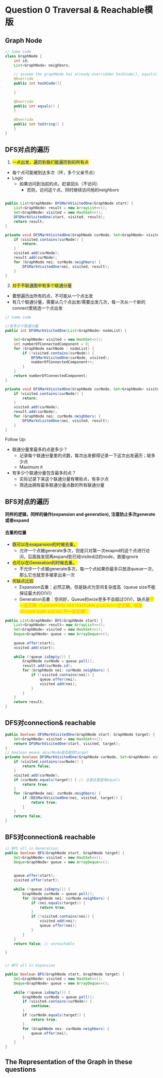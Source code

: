 # Question 0 Traversal & Reachable模版

## Graph Node

```java
// Some code
class GraphNode {
    int id;
    List<GraphNode> neighbors;
    
    // assume the graphNode has already overridden hashCode(), equals(), toString();
    @Override
    public int hashCode(){
    
    }
    
    @Override
    public int equals() {
    }
    
    @Override
    public int toString() {
    }
}
```

## DFS对点的遍历

1. <mark style="color:blue;">一点出发，遍历到我们能遍历到的所有点</mark>

* 每个点可能被到达多次（环，多个父亲节点）
* Logic
  * 如果访问到当前的点，赶紧回头（不访问）
    * 否则，访问这个点，同时继续访问他的neighbors

```java

public List<GraphNode> DFSMarkVisitedOne(GraphNode start) {
    List<GraphNode> result = new ArrayList<>();
    Set<GraphNode> visited = new HashSet<>();
    DFSMarkVisitedOne(start, visited, result);
    return result;
}

private void DFSMarkVisitedOne(GraphNode curNode, Set<GraphNode> visited, List<GraphNode> result) {
    if (visited.contains(curNode)) {
        return;
    }
    visited.add(curNode);
    result.add(curNode);
    for (GraphNode nei: curNode.neighbors) {
        DFSMarkVisitedOne(nei, visited, result);
    }
}
```

2. <mark style="color:blue;">对于不联通图中有多个联通分量</mark>

* 要想遍历出所有的点，不可能从一个点出发
* 有几个联通分量，需要从几个点出发/需要出发几次，每一次从一个新的connect里挑选一个点出发

```java
// Some code

//有多少个联通分量
public int DFSMarkVisitedOne(List<GraphNode> nodeList) {

    Set<GraphNode> visited = new HashSet<>();
    int numberOfConnectedComponent = 0;
    for (GraphNode eachNode : nodeList) {
        if (!visited.contains(curNode)) {
            DFSMarkVisitedOne(curNode, visited);
            numberOfConnectedComponent++;
        }
    }
    return numberOfConnectedComponent;
}

private void DFSMarkVisitedOne(GraphNode curNode, Set<GraphNode> visited, List<GraphNode> result) {
    if (visited.contains(curNode)) {
        return;
    }
    visited.add(curNode);
    result.add(curNode);
    for (GraphNode nei: curNode.neighbors) {
        DFSMarkVisitedOne(nei, visited, result);
    }
}
```

Follow Up:

* 联通分量里最多的点是多少？
  * 记录每个联通分量里的点数，每次出发都得记录一下这次出发遍历；轭多少点
  * Maximum it
* 有多少个联通分量包含最多的点？
  * 实际记录下来这个联通分量有哪些点，有多少点
  * 筛选出拥有最多联通分量点数的所有联通分量



## BFS对点的遍历

**同样的逻辑，同样的操作(expansion and generation), 注意防止多次generate或者expand**

#### 去重的位置

* <mark style="color:blue;">既可以在exapansion的时候去重。</mark>
  * 允许一个点被generate多次，但是只对第一次exapnd的这个点进行访问，后面我发现再expand到已经visited过的node，直接ignore
* <mark style="color:blue;">也可以在Generation的时候去重。</mark>
  * 不允许一个点被generate多次，每一个点如果你最多只放进queue一次，那么它也就至多被拿出来一次
* <mark style="color:blue;">优缺点比较</mark>
  * Expansion去重：必然正确，但是缺点为空间复杂度高（queue size不能保证最大的O(V)）
  * Generation去重：空间好，Queue的wize至多不会超过O(V)，缺点是<mark style="color:orange;">不一定正确（connectivity and reachable problem一定正确，但是shortest path and etc 不一定正确）</mark>

```java
public List<GraphNode> BFS(GraphNode start) {
    List<GraphNode> result= new ArrayList<>();
    Set<GraphNode> visited = new HashSet<>();
    Deque<GraphNode> queue = new ArrayDeque<>();
    
    queue.offer(start);
    visited.add(start);
    
    while (!queue.isEmpty()) {
        GraphNode curNode = queue.poll();
        result.add(curNode.id);
        for (GraphNode nei: curNode.neighbors) {
            if (!visited.contains(nei)) {
                queue.offer(nei);
                visited.add(nei);
            }
        }
    }
    return result;
}
```

## DFS对connection& reachable

```java
public boolean DFSMarkVisitedOne(GraphNode start, GraphNode target) {
    Set<GraphNode> visited = new HashSet<>();
    return DFSMarkVisitedOne(start, visited, target);
}
// boolean means 从curNode是否能到target
private boolean DFSMarkVisitedOne(GraphNode curNode, Set<GraphNode> visited,  GraphNode target){
    if (visited.contains(curNode)) {
        return false;
    }
    visited.add(curNode);
    if (curNode.equals(target)) { // 注意这里是用equals
        return true;
    }
    for (GraphNode nei: curNode.neighbors) {
        if (DESMarkVisitedOne(nei, visited, target)) {
            return true;
        }
    }
    return false;
} 
```







## BFS对connection& reachable

```java
// BFS all in Generation;
public boolean BFS(GraphNode start, GraphNode target) {
    Set<GraphNode> visited = new HashSet<>();
    Deque<GraphNode> queue = new ArrayDeque<>();
    
    
    queue.offer(start);
    visited.offer(start);
    
    while (!queue.isEmpty()) {
        GraphNode curNode = queue.poll();
        for (GraphNode nei: curNode.neighbors) {
            if (nei.equals(target)) {
                return true;
            }
            if (!visited.contains(nei)) {
                visited.add(nei);
                queue.offer(nei);
            }
        }
    }
    return false; // unreachable

}


// BFS all in Expansion

public boolean BFS(GraphNode start, GraphNode target) {
    Set<GraphNode> visited = new HashSet<>();
    Deque<GraphNode> queue = new ArrayDeque<>();
    
    while (!queue.isEmpty()) {
        GraphNode curNode = queue.poll();
        if (visited.contains(curNode)) {
            continue;
        }
        if (curNode.equals(target)) {
            return true;
        }
        for (GraphNode nei: curNode.neighbors) {
            queue.offer(nei);
        }
    }    
}
```

## The  Representation of the Graph in these questions
